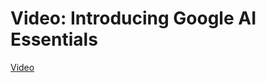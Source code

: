 # Video: Introducing Google AI Essentials

[Video](./resources/s6_v_introducing-google-AI-essentials.mp4)
